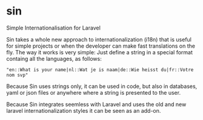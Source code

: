 # sin
Simple Internationalisation for Laravel

Sin takes a whole new approach to internationalization (i18n) that is useful for simple projects or when the developer can make fast translations on the fly.
The way it works is very simple: Just define a string in a special format containg all the languages, as follows:
```
"en::What is your name|nl::Wat je is naam|de::Wie heisst du|fr::Votre nom svp"
```

Because Sin uses strings only, it can be used in code, but also in databases, yaml or json files or anywhere where a string is presented to the user.

Because Sin integrates seemless with Laravel and uses the old and new laravel internationalization styles it can be seen as an add-on.

